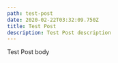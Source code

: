 ```yaml
---
path: test-post
date: 2020-02-22T03:32:09.750Z
title: Test Post
description: Test Post description
---
```

Test Post body
